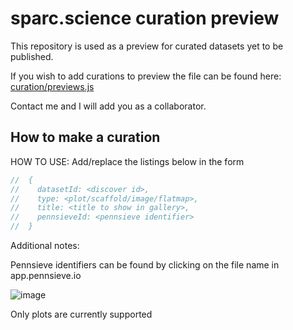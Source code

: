 # sparc.science curation preview
This repository is used as a preview for curated datasets yet to be published. 

If you wish to add curations to preview the file can be found here:
[curation/previews.js](https://github.com/Tehsurfer/sparc-curation-preview/blob/curation-publish-preview/curation/previews.js)

Contact me and I will add you as a collaborator.


## How to make a curation

HOW TO USE:
Add/replace the listings below in the form
```javascript
//  {
//    datasetId: <discover id>,
//    type: <plot/scaffold/image/flatmap>,
//    title: <title to show in gallery>,
//    pennsieveId: <pennsieve identifier>
//  }
```
Additional notes:

Pennsieve identifiers can be found by clicking on the file name in app.pennsieve.io


  ![image](https://user-images.githubusercontent.com/37255664/140044758-4e6c00e2-f64c-45b3-8b64-f8fc39956b88.png)
  
Only plots are currently supported
